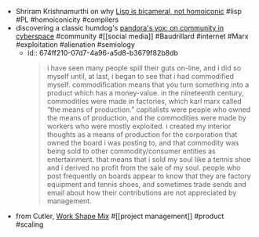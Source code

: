 - Shriram Krishnamurthi on why [Lisp is bicameral, not homoiconic](https://parentheticallyspeaking.org/articles/bicameral-not-homoiconic/) #lisp #PL #homoiconicity #compilers
- discovering a classic humdog's [pandora's vox: on community in cyberspace](https://gist.github.com/kolber/2131643) #community #[[social media]] #Baudrillard #internet #Marx #exploitation #alienation #semiology
	- id:: 674ff210-07d7-4a96-a5d8-b3679f82b8db
	  > i have seen many people spill their guts on-line, and i did so myself until, at last, i began to see that i had commodified myself. commodification means that you turn something into a product which has a money-value. in the nineteenth century, commodities were made in factories, which karl marx called “the means of production.” capitalists were people who owned the means of production, and the commodities were made by workers who were mostly exploited. i created my interior thoughts as a means of production for the corporation that owned the board i was posting to, and that commodity was being sold to other commodity/consumer entities as entertainment. that means that i sold my soul like a tennis shoe and i derived no profit from the sale of my soul. people who post frequently on boards appear to know that they are factory equipment and tennis shoes, and sometimes trade sends and email about how their contributions are not appreciated by management.
- from Cutler, [Work Shape Mix](https://cutlefish.substack.com/p/tbm-322-work-shape-mix) #[[project management]] #product #scaling